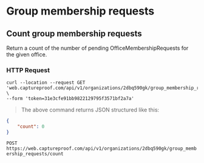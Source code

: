 # Group membership requests


## Count group membership requests

Return a count of the number of pending OfficeMembershipRequests for the given office.

### HTTP Request

```shell
curl --location --request GET 'web.captureproof.com/api/v1/organizations/2dbq590gk/group_membership_requests/count' \
--form 'token=31e3cfe91bb9822129795f3571bf2a7a'
```

> The above command returns JSON structured like this:

```json
{
    "count": 0
}
```

`POST https://web.captureproof.com/api/v1/organizations/2dbq590gk/group_membership_requests/count`
